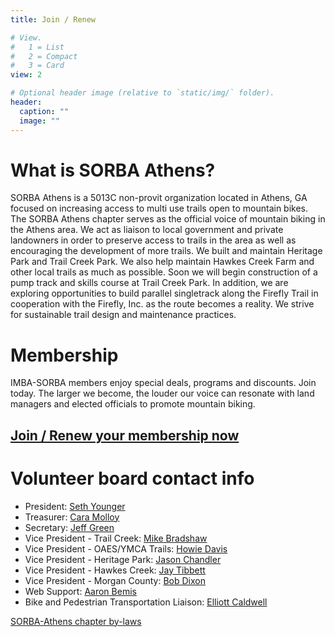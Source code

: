 ```yaml
---
title: Join / Renew

# View.
#   1 = List
#   2 = Compact
#   3 = Card
view: 2

# Optional header image (relative to `static/img/` folder).
header:
  caption: ""
  image: ""
---
```


# What is SORBA Athens?

SORBA Athens is a 5013C non-provit organization located in Athens, GA focused on increasing access to multi use trails open to mountain bikes. The SORBA Athens chapter serves as the official voice of mountain biking in the Athens area. We act as liaison to local government and private landowners in order to preserve access to trails in the area as well as encouraging the development of more trails. We built and maintain Heritage Park and Trail Creek Park. We also help maintain Hawkes Creek Farm and other local trails as much as possible. Soon we will begin construction of a pump track and skills course at Trail Creek Park. In addition, we are exploring opportunities to build parallel singletrack along the Firefly Trail in cooperation with the Firefly, Inc. as the route becomes a reality. We strive for sustainable trail design and maintenance practices.

# Membership

IMBA-SORBA members enjoy special deals, programs and discounts. Join today. The larger we become, the louder our voice can resonate with land managers and elected officials to promote mountain biking.

## [Join / Renew your membership now](https://www.imba.com/join/chapter/sorba-athens)

# Volunteer board contact info

+ President: [Seth Younger](mailto:sethyounger.sorbaathens@gmail.com)
+ Treasurer: [Cara Molloy](mailto:carasmolloy@gmail.com)
+ Secretary: [Jeff Green](mailto:jeffeyro23@gmail.com)
+ Vice President - Trail Creek: [Mike Bradshaw](mailto:bradmikeshaw@gmail.com)
+ Vice President - OAES/YMCA Trails: [Howie Davis](mailto:howied22@hotmail.com)
+ Vice President - Heritage Park: [Jason Chandler](mailto:jasonmchandler@gmail.com)
+ Vice President - Hawkes Creek: [Jay Tibbett](mailto:J30683@yahoo.com)
+ Vice President - Morgan County: [Bob Dixon](mailto:bob@bobdickson.com)
+ Web Support: [Aaron Bemis](mailto:aaronbemis.sorbaathens@gmail.com)
+ Bike and Pedestrian Transportation Liaison: [Elliott Caldwell](mailto:elliott@georgiabikes.org)

[SORBA-Athens chapter by-laws](https://drive.google.com/open?id=0B5QZ0V1JvV7sZGdKeHdzX1FQeEU)
